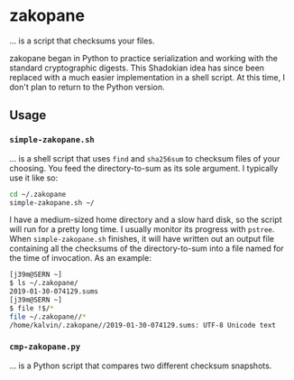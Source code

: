 # zakopane

... is a script that checksums your files.

zakopane began in Python to practice serialization and working with the
standard cryptographic digests. This Shadokian idea has since been replaced
with a much easier implementation in a shell script. At this time, I don't
plan to return to the Python version.

## Usage

### `simple-zakopane.sh`

... is a shell script that uses `find` and `sha256sum` to checksum files
of your choosing. You feed the directory-to-sum as its sole argument.
I typically use it like so:

```sh
cd ~/.zakopane
simple-zakopane.sh ~/
```

I have a medium-sized home directory and a slow hard disk, so the script
will run for a pretty long time. I usually monitor its progress with
`pstree`. When `simple-zakopane.sh` finishes, it will have written out
an output file containing all the checksums of the directory-to-sum
into a file named for the time of invocation. As an example:

```sh
[j39m@SERN ~]
$ ls ~/.zakopane/
2019-01-30-074129.sums
[j39m@SERN ~]
$ file !$/*
file ~/.zakopane//*
/home/kalvin/.zakopane//2019-01-30-074129.sums: UTF-8 Unicode text
```

### `cmp-zakopane.py`

... is a Python script that compares two different checksum snapshots.
